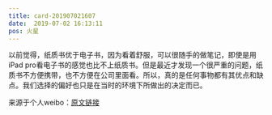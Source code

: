 ```yaml
---
title: card-201907021607
date:  2019-07-02 16:13:11
pos: 火星
---
```

以前觉得，纸质书优于电子书，因为看着舒服，可以很随手的做笔记，即使是用iPad pro看电子书的感觉也比不上纸质书。但是最近才发现一个很严重的问题，纸质书不方便携带，也不方便在公司里面看。所以，真的是任何事物都有其优点和缺点。我们选择的偏好也只是在当时的环境下所做出的决定而已。 

来源于个人weibo：[原文链接](https://m.weibo.cn/status/HBBWCsO2s?mblogid=HBBWCsO2s)